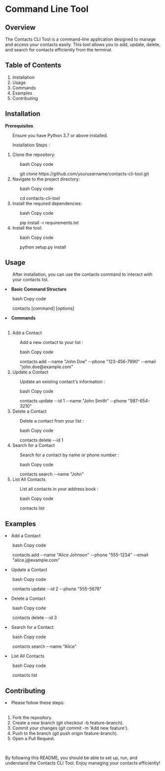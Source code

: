 <h1> Command Line Tool</h1>
<h2>Overview</h2>
<p>The Contacts CLI Tool is a command-line application designed to manage and access your contacts easily. This tool allows you to add, update, delete, and search for contacts efficiently from the terminal.</p>

<h2>Table of Contents</h2>
<ol>
 <li>Installation</li> 
<li>Usage</li>
<li>Commands</li>
<li>Examples</li>
<li>Contributing</li>
</ol>

<h2>Installation</h2>
<b>Prerequisites</b></br>
<ul>Ensure you have Python 3.7 or above installed.</ul>
<ul>Installation Steps : </ul>
<ol>
  <li>Clone the repository:</li>
<ul>bash
Copy code</ul>
<ul>git clone https://github.com/yourusername/contacts-cli-tool.git</ul>
<li>Navigate to the project directory:</li>
<ul>bash
Copy code</ul>
<ul>cd contacts-cli-tool</ul>
<li>Install the required dependencies:</li>
<ul>bash
Copy code</ul>
<ul>pip install -r requirements.txt</ul>
<li>Install the tool:</li>
<ul>bash
Copy code</ul>
<ul>python setup.py install</ul>
</ol>

<h2>Usage</h2>
<ul>After installation, you can use the contacts command to interact with your contacts list.</ul>

<li><b>Basic Command Structure</b></li>
<ul>bash Copy code</ul>
<ul>contacts [command] [options]</ul>
<li><b>Commands</b></li></br>
<ol type = "1">
<li>Add a Contact</li>
<ul>Add a new contact to your list : </ul>

<ul>bash
Copy code</ul>
<ul>contacts add --name "John Doe" --phone "123-456-7890" --email "john.doe@example.com"</ul>
<li>Update a Contact</li>
<ul>Update an existing contact's information : </ul>

<ul>bash
Copy code</ul>
<ul>contacts update --id 1 --name "John Smith" --phone "987-654-3210"</ul>
<li>Delete a Contact</li>
<ul>Delete a contact from your list : </ul>

<ul>bash
Copy code</ul>
<ul>contacts delete --id 1</ul>
<li>Search for a Contact</li>
<ul>Search for a contact by name or phone number : </ul>

<ul>bash
Copy code</ul>
<ul>contacts search --name "John"</ul>
<li>List All Contacts</li>
<ul>List all contacts in your address book : </ul>

<ul>bash
Copy code</ul>
<ul>contacts list</ul>
</ol>
<h2>Examples</h2>
<li>Add a Contact</li>
<ul>bash
Copy code</ul>
<ul>contacts add --name "Alice Johnson" --phone "555-1234" --email "alice.j@example.com"</ul>
<li>Update a Contact</li>
<ul>bash
Copy code</ul>
<ul>contacts update --id 2 --phone "555-5678"</ul>
<li>Delete a Contact</li>
<ul>bash
Copy code</ul>
<ul>contacts delete --id 3</ul>
<li>Search for a Contact</li>
<ul>bash
Copy code</ul>
<ul>contacts search --name "Alice"</ul>
<li>List All Contacts</li>
<ul>bash
Copy code</ul>
<ul>contacts list</ul>
<h2>Contributing</h2>
<li>Please follow these steps:</li> </br>
<ol type = "1">
<li>Fork the repository.</li>
<li>Create a new branch (git checkout -b feature-branch).</li>
<li>Commit your changes (git commit -m 'Add new feature').</li>
<li>Push to the branch (git push origin feature-branch).</li>
<li>Open a Pull Request.</li>
</ol> </br>


By following this README, you should be able to set up, run, and understand the Contacts CLI Tool. Enjoy managing your contacts efficiently!






